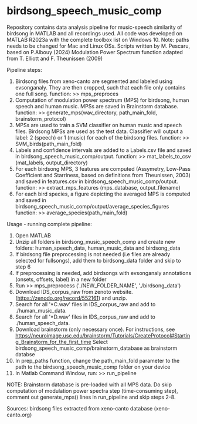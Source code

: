 # birdsong_speech_music_comp

Repository contains data analysis pipeline for music-speech similarity of birdsong in MATLAB and all recordings used. 
All code was developed on MATLAB R2023a with the complete toolbox list on Windows 10. Note: paths needs to be changed for Mac and Linux OSs. 
Scripts written by M. Pescaru, based on P.Albouy (2024)
Modulation Power Spectrum function adapted from T. Elliott and F. Theunissen (2009)

Pipeline steps: 
1. Birdsong files from xeno-canto are segmented and labeled using evsonganaly. They are then cropped, such that each file only contains one full song.
   function: >> mps_preproces
2. Computation of modulation power spectrum (MPS) for birdsong, human speech and human music. MPSs are saved in Brainstorm database.
   function: >> generate_mps(wav_directory, path_main_fold, brainstorm_protocol)
3. MPSs are used to train a SVM classifier on human music and speech files. Birdsong MPSs are used as the test data. Classifier will output a label: 2 (speech) or 1 (music) for each of the birdsong files.
   function: >> SVM_birds(path_main_fold)
4. Labels and confidence intervals are added to a Labels.csv file and saved in birdsong_speech_music_comp/output.
   function: >> mat_labels_to_csv (mat_labels, output_directory)
5. For each birdsong MPS, 3 features are computed (Assymetry, Low-Pass Coefficient and Starriness, based on definitions from Theunissen, 2003) and saved in features.csv in birdsong_speech_music_comp/output.
   function: >> extract_mps_features (mps_database, output_filename)
6. For each bird species, a figure depicting the averaged MPS is computed and saved in birdsong_speech_music_comp/output/average_species_figures
   function: >> average_species(path_main_fold)

Usage - running complete pipeline: 
1. Open MATLAB
2. Unzip all folders in birdsong_music_speech_comp and create new folders: human_speech_data, human_music_data and birdsong_data
3. If birdsong file preprocessing is not needed (i.e files are already selected for fullsongs), add them to birdsong_data folder and skip to step 6
4. If preprocessing is needed, add birdsongs with evsonganaly annotations (onsets, offsets, label) in a new folder
5. Run >> mps_preprocess ('./NEW_FOLDER_NAME', './birdsong_data')
6. Download IDS_corpus_raw from zenoto website. (https://zenodo.org/record/552161) and unzip.
7. Search for all '*C.wav' files in IDS_corpus_raw and add to ./human_music_data. 
8. Search for all '*D.wav' files in IDS_corpus_raw and add to ./human_speech_data.
9. Download brainstorm (only necessary once). For instructions, see    https://neuroimage.usc.edu/brainstorm/Tutorials/CreateProtocol#Starting_Brainstorm_for_the_first_time
   Select birdsong_speech_music_comp/brainstorm_database as brainstorm databse
10. In prep_paths function, change the path_main_fold parameter to the path to the birdsong_speech_music_comp folder on your device
11. In Matlab Command Window, run: >> run_pipeline

NOTE: Brainstorm database is pre-loaded with all MPS data. Do skip computation of modulation power spectra step (time-consuming step), comment out generate_mps() lines in run_pipeline and skip steps 2-8.

Sources: birdsong files extracted from xeno-canto database (xeno-canto.org) 




